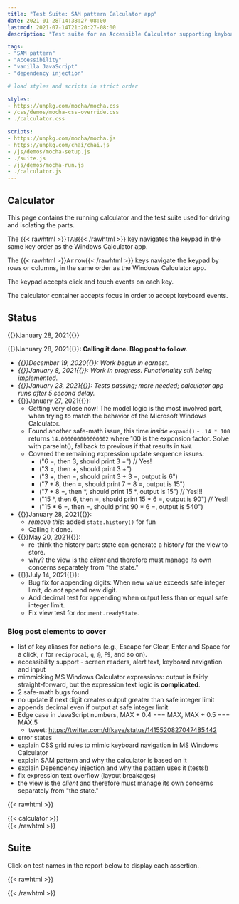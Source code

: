 ```yaml
---
title: "Test Suite: SAM pattern Calculator app"
date: 2021-01-28T14:38:27-08:00
lastmod: 2021-07-14T21:20:27-08:00
description: "Test suite for an Accessible Calculator supporting keyboard navigation and input, built with CSS grid, ARIA alert, and vanilla JavaScript using the SAM pattern and dependency injection."

tags:
- "SAM pattern"
- "Accessibility"
- "vanilla JavaScript"
- "dependency injection"

# load styles and scripts in strict order

styles:
- https://unpkg.com/mocha/mocha.css
- /css/demos/mocha-css-override.css
- ./calculator.css

scripts:
- https://unpkg.com/mocha/mocha.js
- https://unpkg.com/chai/chai.js
- /js/demos/mocha-setup.js
- ./suite.js
- /js/demos/mocha-run.js
- ./calculator.js
---
```


## Calculator

This page contains the running calculator and the test suite used for driving and isolating the parts.

The {{< rawhtml >}}<kbd>TAB</kbd>{{< /rawhtml >}} key navigates the keypad in the same key order as the Windows Calculator app.

The {{< rawhtml >}}<kbd>Arrow</kbd>{{< /rawhtml >}} keys navigate the keypad by rows or columns, in the same order as the Windows Calculator app.

The keypad accepts click and touch events on each key.

The calculator container accepts focus in order to accept keyboard events.

## Status

{{<rawhtml>}}<time datetime="2021-01-28">January 28, 2021</time>{{</rawhtml>}}

{{<rawhtml>}}<time datetime="2021-01-28">January 28, 2021</time>{{</rawhtml>}}: **Calling it done.  Blog post to follow.**

+ *{{<rawhtml>}}<time datetime="2020-12-19">December 19, 2020</time>{{</rawhtml>}}: Work begun in earnest.*
+ *{{<rawhtml>}}<time datetime="2021-01-08">January 8, 2021</time>{{</rawhtml>}}: Work in progress. Functionality still being implemented.*
+ *{{<rawhtml>}}<time datetime="2021-01-23">January 23, 2021</time>{{</rawhtml>}}: Tests passing; more needed; calculator app runs after 5 second delay.*
+ {{<rawhtml>}}<time datetime="2021-01-27">January 27, 2021</time>{{</rawhtml>}}:
  - Getting very close now! The model logic is the most involved part, when trying to match the behavior of the Microsoft Windows Calculator.
  - Found another safe-math issue, this time *inside* `expand()` - `.14 * 100` returns `14.000000000000002` where 100 is the exponsion factor. Solve with parseInt(), fallback to previous if that results in `NaN`.
  - Covered the remaining expression update sequence issues:
    + ("6 =, then 3, should print 3 =") // Yes!
    + ("3 =, then +, should print 3 +")
    + ("3 +, then =, should print 3 + 3 =, output is 6")
    + ("7 + 8, then =, should print 7 + 8 =, output is 15")
    + ("7 + 8 =, then *, should print 15 *, output is 15") // Yes!!!
    + ("15 *, then 6, then =, should print 15 * 6 =, output is 90") // Yes!!
    + ("15 * 6 =, then =, should print 90 * 6 =, output is 540")
+ {{<rawhtml>}}<time datetime="2021-01-28">January 28, 2021</time>{{</rawhtml>}}:
  - *remove this*: added `state.history()` for fun
  - Calling it done.
+ {{<rawhtml>}}<time datetime="2021-05-20">May 20, 2021</time>{{</rawhtml>}}:
  - re-think the history part: state can generate a history for the view to store.
  - why? the view is the *client* and therefore must manage its own concerns separately from "the state."
+ {{<rawhtml>}}<time datetime="2021-07-14">July 14, 2021</time>{{</rawhtml>}}:
  - Bug fix for appending digits: When new value exceeds safe integer limit, do *not* append new digit.
  - Add decimal test for appending when output less than or equal safe integer limit.
  - Fix view test for `document.readyState`.

### Blog post elements to cover

+ list of key aliases for actions (e.g., Escape for Clear, Enter and Space for a click, `r` for `reciprocal`, `q`, `@`, `F9`, and so on).
+ accessibility support - screen readers, alert text, keyboard navigation and input
+ mimmicking MS Windows Calculator expressions: output is fairly straight-forward, but the expression text logic is **complicated**.
+ 2 safe-math bugs found
+ no update if next digit creates output greater than safe integer limit
+ appends decimal even if output at safe integer limit
+ Edge case in JavaScript numbers, MAX + 0.4 === MAX, MAX + 0.5 === MAX.5
  - tweet: https://twitter.com/dfkaye/status/1415520827047485442
+ error states
+ explain CSS grid rules to mimic keyboard navigation in MS Windows Calculator
+ explain SAM pattern and why the calculator is based on it
+ explain Dependency injection and why the pattern uses it (tests!)
+ fix expression text overflow (layout breakages)
+ the view is the *client* and therefore must manage its own concerns separately from "the state."

{{< rawhtml >}}
<div id="fixture">
{{< calculator >}}
</div>
{{< /rawhtml >}}

## Suite

Click on test names in the report below to display each assertion.

{{< rawhtml >}}
<div id="mocha"></div>
{{< /rawhtml >}}
